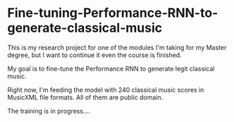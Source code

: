 # Fine-tuning-Performance-RNN-to-generate-classical-music

This is my research project for one of the modules I'm taking for my Master degree, but I want to continue it even the course is finished. 

My goal is to fine-tune the Performance RNN to generate legit classical music.

Right now, I'm feeding the model with 240 classical music scores in MusicXML file formats. All of them are public domain.

The training is in progress....
